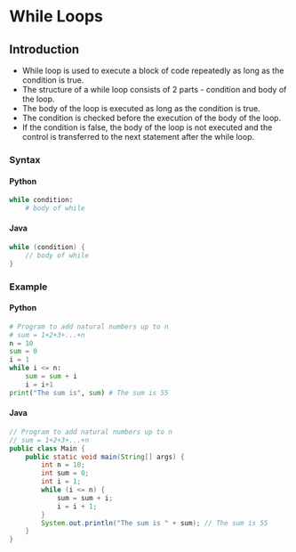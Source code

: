 # While Loops

## Introduction
- While loop is used to execute a block of code repeatedly as long as the condition is true.
- The structure of a while loop consists of 2 parts - condition and body of the loop.
- The body of the loop is executed as long as the condition is true.
- The condition is checked before the execution of the body of the loop.
- If the condition is false, the body of the loop is not executed and the control is transferred to the next statement after the while loop.

### Syntax

#### Python
```python
while condition:
    # body of while
```

#### Java
```java
while (condition) {
    // body of while
}
```

### Example

#### Python
```python
# Program to add natural numbers up to n
# sum = 1+2+3+...+n
n = 10
sum = 0
i = 1
while i <= n:
    sum = sum + i
    i = i+1
print("The sum is", sum) # The sum is 55
```

#### Java
```java
// Program to add natural numbers up to n
// sum = 1+2+3+...+n
public class Main {
    public static void main(String[] args) {
        int n = 10;
        int sum = 0;
        int i = 1;
        while (i <= n) {
            sum = sum + i;
            i = i + 1;
        }
        System.out.println("The sum is " + sum); // The sum is 55
    }
}
```